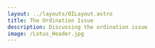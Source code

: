 ```yaml
---
layout: ../layouts/OILayout.astro
title: The Ordination Issue
description: Discussing the ordination issue
image: /Lotus_Header.jpg
---
```

